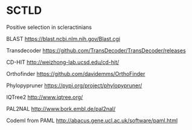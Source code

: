 # SCTLD
Positive selection in scleractinians 

BLAST
https://blast.ncbi.nlm.nih.gov/Blast.cgi

Transdecoder
https://github.com/TransDecoder/TransDecoder/releases

CD-HIT
http://weizhong-lab.ucsd.edu/cd-hit/

Orthofinder
https://github.com/davidemms/OrthoFinder

Phylopypruner
https://pypi.org/project/phylopypruner/

IQTree2 
http://www.iqtree.org/

PAL2NAL
http://www.bork.embl.de/pal2nal/

Codeml from PAML
http://abacus.gene.ucl.ac.uk/software/paml.html






